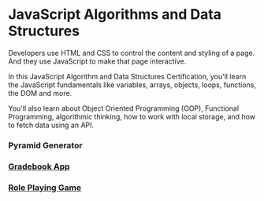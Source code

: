 # JavaScript Algorithms and Data Structures 

Developers use HTML and CSS to control the 
content and styling of a page. And they use 
JavaScript to make that page interactive.

In this JavaScript Algorithm and Data Structures Certification, 
you'll learn the JavaScript fundamentals like variables, 
arrays, objects, loops, functions, the DOM and more.

You'll also learn about Object Oriented Programming (OOP), 
Functional Programming, algorithmic thinking, how to work 
with local storage, and how to fetch data using an API.

### Pyramid Generator
### [Gradebook App](https://github.com/AndriiKot/JS__Gradebook_App__FreeCodeCamp)
### [Role Playing Game](https://github.com/AndriiKot/JS__Role_Playing_Game__FreeCodeCamp)



